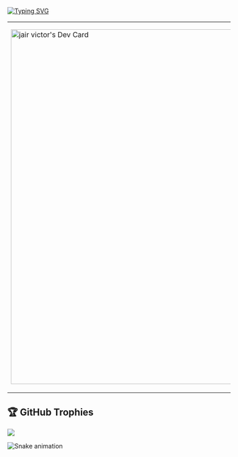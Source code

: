 [![Typing SVG](https://readme-typing-svg.demolab.com?font=Fira+Code&weight=600&size=32&pause=1000&color=F8F8FF&center=true&vCenter=true&width=1000&lines=OL%C3%81%2C+MEU+NOME+%C3%89+JAIR+VICTOR+!;SOU+PROGRAMADOR+BACKEND❤️)](https://git.io/typing-svg)
<table>
<tr>
  
  <td valign="center">
   <a href="https://app.daily.dev/jairassisdev"><img src="https://api.daily.dev/devcards/v2/9aKGjr7am8zCLuzQ9h7DV.png?r=chx" width="800" alt="jair victor's Dev Card"/></a>
    <td >
<h1 align="center">Hi! I'm Jair Victor</h1>
<h3 align="center"> Backend developer who believes that technology has the power to change lives and the in opportunities it provides.I seek to expand my knowledge and improve my skills...</h3>






<p align="left"> <a href="https://twitter.com/JairVictorDEV" target="blank"><img src="https://img.shields.io/twitter/follow/JairVictorDEV?logo=twitter&style=for-the-badge" alt="JairVictorDEV" /></a> </p>


<h3 align="left">Connect with me:</h3>
<p align="left">
<a href="https://www.youtube.com/@scoobyjvbeats817" target="_blank"><img src="https://img.shields.io/badge/YouTube-FF0000?style=for-the-badge&logo=youtube&logoColor=white" target="_blank"></a>
  <a href="https://www.instagram.com/jair_victor_dev/" target="_blank"><img src="https://img.shields.io/badge/-Instagram-%23E4405F?style=for-the-badge&logo=instagram&logoColor=white" target="_blank"></a>
 	<a href="https://twitter.com/JairVictorDEV" target="_blank"><img src="https://img.shields.io/badge/Twitter-1DA1F2?style=for-the-badge&logo=twitter&logoColor=white" target="_blank"></a>
  <a href = "mailto:jairv141@gmail.com"><img src="https://img.shields.io/badge/-Gmail-%23333?style=for-the-badge&logo=gmail&logoColor=white" target="_blank"></a>
  <a href="https://www.linkedin.com/in/jair-victor/" target="_blank"><img src="https://img.shields.io/badge/-LinkedIn-%230077B5?style=for-the-badge&logo=linkedin&logoColor=white" target="_blank"></a> 
  
 
 </p>

<h3 align="left">Languages and Tools:</h3>
<p align="left">  <a href="https://www.linkedin.com/in/jair-victor/">
    <img src="https://skillicons.dev/icons?i=java,spring,docker,mysql,linux,git,dotnet,python,flask,cpp,js,html,css&theme=dark" />
  </a>
     </p>

</tr>
</table>


## 🏆 GitHub Trophies
![](https://github-profile-trophy.vercel.app/?username=JairAssisDev&theme=discord&no-frame=true&no-bg=false&margin-w=4)


  ![Snake animation](https://github.com/phstutors/JairAssisDev/blob/output/github-contribution-grid-snake.svg)
